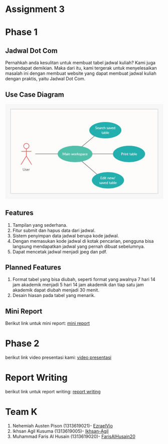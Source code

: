 # Assignment 3

# Phase 1

## Jadwal Dot Com

Pernahkah anda kesulitan untuk membuat tabel jadwal kuliah? Kami juga berpendapat demikian. Maka dari itu, kami tergerak untuk menyelesaikan masalah ini dengan membuat website yang dapat membuat jadwal kuliah dengan praktis, yaitu Jadwal Dot Com.

## Use Case Diagram

<img src="Dokumentasi/use_case_diagram.jpeg"/>

## Features

1.  Tampilan yang sederhana.
2.  Fitur submit dan hapus data dari jadwal.
3.  Sistem penyimpan data jadwal berupa kode jadwal.
4.  Dengan memasukan kode jadwal di kotak pencarian, pengguna bisa langsung mendapatkan jadwal yang pernah dibuat sebelumnya.
5.  Dapat mencetak jadwal menjadi jpeg dan pdf.

## Planned Features

1.  Format tabel yang bisa diubah, seperti format yang awalnya 7 hari 14 jam akademik menjadi 5 hari 14 jam akademik dan tiap satu jam akademik dapat diubah menjadi 30 menit.
2.  Desain hiasan pada tabel yang menarik.

## Mini Report

Berikut link untuk mini report: [mini report](mini-report.md)

# Phase 2

berikut link video presentasi kami: [video presentasi](https://youtu.be/MM-FzABsrAM)

# Report Writing

berikut link untuk report writing: [report writing](https://github.com/Ikhsan-Agil/Assignment-3-HCI-Team-K/blob/main/Dokumentasi/Report%20Writing%20Jadwal%20Dot%20Com.pdf)

# Team K

1.  Nehemiah Austen Pison (1313619021)- [EzraelVio](https://github.com/EzraelVio)
2.  Ikhsan Agil Kusuma (1313619005)- [Ikhsan-Agil](https://github.com/Ikhsan-Agil)
3.  Muhammad Faris Al Husain (1313619020)- [FarisAlHusain20](https://github.com/FarisAlHusain20)
